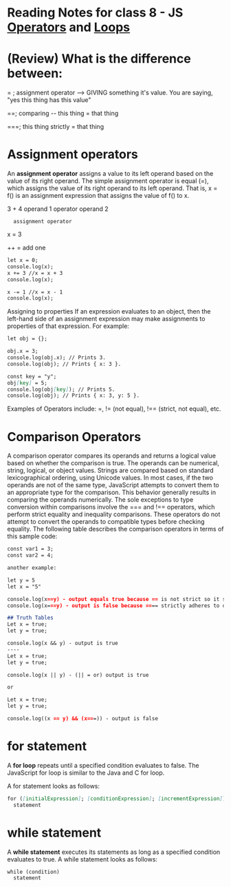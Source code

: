 # Reading Notes for class 8 - JS [Operators](https://developer.mozilla.org/en-US/docs/Web/JavaScript/Guide/Expressions_and_Operators) and [Loops](https://developer.mozilla.org/en-US/docs/Web/JavaScript/Guide/Loops_and_iteration)

# (Review) What is the difference between:
= ; assignment operator --> GIVING something it's value. You are saying, "yes this thing has this value"

==; comparing -- this thing = that thing

===; this thing strictly = that thing

# Assignment operators

An **assignment operator** assigns a value to its left operand based on the value of its right operand. 
The simple assignment operator is equal (=), which assigns the value of its right operand to its left operand. 
That is, x = f() is an assignment expression that assigns the value of f() to x.

3                  +          4
operand 1     operator    operand 2

      assignment operator
x           =                  3

++ = add one
```markdown
let x = 0;
console.log(x);
x += 3 //x = x + 3
console.log(x);

x -= 1 //x = x - 1
console.log(x);
```

Assigning to properties
If an expression evaluates to an object, then the left-hand side of an assignment expression may make assignments to properties of that expression. For example:
```markdown
let obj = {};

obj.x = 3;
console.log(obj.x); // Prints 3.
console.log(obj); // Prints { x: 3 }.

const key = "y";
obj[key] = 5;
console.log(obj[key]); // Prints 5.
console.log(obj); // Prints { x: 3, y: 5 }.
```
Examples of Operators include:
=, != (not equal), !== (strict, not equal), etc.

# Comparison Operators

A comparison operator compares its operands and returns a logical value based on whether the comparison is true. 
The operands can be numerical, string, logical, or object values. Strings are compared based on standard lexicographical ordering, using Unicode values. 
In most cases, if the two operands are not of the same type, JavaScript attempts to convert them to an appropriate type for the comparison. 
This behavior generally results in comparing the operands numerically. The sole exceptions to type conversion within comparisons involve the === and !== operators, 
which perform strict equality and inequality comparisons. These operators do not attempt to convert the operands to compatible types before checking equality. 
The following table describes the comparison operators in terms of this sample code:

```markdown
const var1 = 3;
const var2 = 4;

another example:

let y = 5
let x = "5"

console.log(x==y) - output equals true because == is not strict so it sees the numbers as the same
console.log(x===y) - output is false because ==== strictly adheres to data types including numbers and strings
```
```markdown
## Truth Tables
Let x = true;
let y = true;

console.log(x && y) - output is true
----
Let x = true;
let y = true;

console.log(x || y) - (|| = or) output is true 

or

Let x = true;
let y = true;

console.log((x == y) && (x===)) - output is false
```

# for statement
A **for loop** repeats until a specified condition evaluates to false. The JavaScript for loop is similar to the Java and C for loop.

A for statement looks as follows:

```markdown
for ([initialExpression]; [conditionExpression]; [incrementExpression])
  statement
```

# while statement

A **while statement** executes its statements as long as a specified condition evaluates to true. A while statement looks as follows:
```markdown
while (condition)
  statement
```
